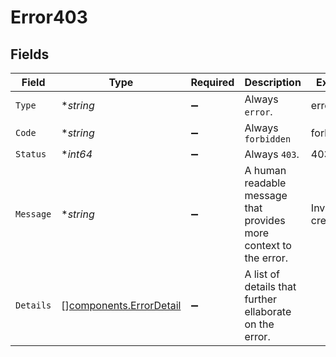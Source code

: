 # Error403


## Fields

| Field                                                              | Type                                                               | Required                                                           | Description                                                        | Example                                                            |
| ------------------------------------------------------------------ | ------------------------------------------------------------------ | ------------------------------------------------------------------ | ------------------------------------------------------------------ | ------------------------------------------------------------------ |
| `Type`                                                             | **string*                                                          | :heavy_minus_sign:                                                 | Always `error`.                                                    | error                                                              |
| `Code`                                                             | **string*                                                          | :heavy_minus_sign:                                                 | Always `forbidden`                                                 | forbidden                                                          |
| `Status`                                                           | **int64*                                                           | :heavy_minus_sign:                                                 | Always `403`.                                                      | 403                                                                |
| `Message`                                                          | **string*                                                          | :heavy_minus_sign:                                                 | A human readable message that provides more context to the error.  | Invalid credentials                                                |
| `Details`                                                          | [][components.ErrorDetail](../../models/components/errordetail.md) | :heavy_minus_sign:                                                 | A list of details that further ellaborate on the error.            |                                                                    |